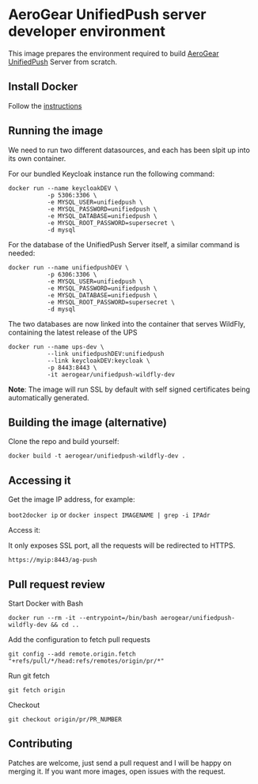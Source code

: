 # AeroGear UnifiedPush server developer environment

This image prepares the environment required to build [AeroGear UnifiedPush](https://github.com/aerogear/aerogear-unifiedpush-server/) Server from scratch.

## Install Docker

Follow the [instructions](http://docs.docker.com/installation/)

## Running the image

We need to run two different datasources, and each has been slpit up into its own container.

For our bundled Keycloak instance run the following command:

```shell
docker run --name keycloakDEV \
           -p 5306:3306 \
           -e MYSQL_USER=unifiedpush \
           -e MYSQL_PASSWORD=unifiedpush \
           -e MYSQL_DATABASE=unifiedpush \
           -e MYSQL_ROOT_PASSWORD=supersecret \
           -d mysql
```           

For the database of the UnifiedPush Server itself, a similar command is needed:

```shell
docker run --name unifiedpushDEV \
           -p 6306:3306 \
           -e MYSQL_USER=unifiedpush \
           -e MYSQL_PASSWORD=unifiedpush \
           -e MYSQL_DATABASE=unifiedpush \
           -e MYSQL_ROOT_PASSWORD=supersecret \
           -d mysql
```           

The two databases are now linked into the container that serves WildFly, containing the latest release of the UPS

```shell
docker run --name ups-dev \
           --link unifiedpushDEV:unifiedpush 
           --link keycloakDEV:keycloak \
           -p 8443:8443 \
           -it aerogear/unifiedpush-wildfly-dev
```           

**Note**: The image will run SSL by default with self signed certificates being automatically generated.

## Building the image (alternative)

Clone the repo and build yourself:

`docker build -t aerogear/unifiedpush-wildfly-dev .`

## Accessing it

Get the image IP address, for example:

`boot2docker ip` or `docker inspect IMAGENAME | grep -i IPAdr`

Access it:

It only exposes SSL port, all the requests will be redirected to HTTPS.

`https://myip:8443/ag-push`

## Pull request review

Start Docker with Bash

`docker run --rm -it --entrypoint=/bin/bash aerogear/unifiedpush-wildfly-dev && cd ..`

Add the configuration to fetch pull requests

`git config --add remote.origin.fetch "+refs/pull/*/head:refs/remotes/origin/pr/*"`

Run git fetch

`git fetch origin`

Checkout

`git checkout origin/pr/PR_NUMBER`

## Contributing

Patches are welcome, just send a pull request and I will be happy on merging it. If you want more images, open issues
with the request.
